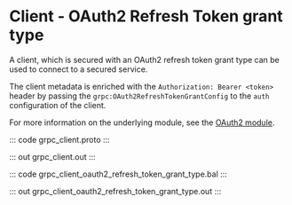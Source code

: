 # Client - OAuth2 Refresh Token grant type

A client, which is secured with an OAuth2 refresh token grant type can be
used to connect to a secured service.

The client metadata is enriched with the `Authorization: Bearer <token>`
header by passing the `grpc:OAuth2RefreshTokenGrantConfig` to the `auth`
configuration of the client.

For more information on the underlying module,
see the [OAuth2 module](https://docs.central.ballerina.io/ballerina/oauth2/latest/).

::: code grpc_client.proto :::

::: out grpc_client.out :::

::: code grpc_client_oauth2_refresh_token_grant_type.bal :::

::: out grpc_client_oauth2_refresh_token_grant_type.out :::